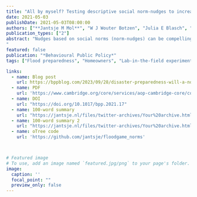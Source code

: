 ```yaml
---
title: "All by myself? Testing descriptive social norm-nudges to increase flood preparedness among homeowners"
date: 2021-05-03
publishDate: 2021-05-03T08:00:00
authors: ["**Jantsje M Mol**", "W J Wouter Botzen", "Julia E Blasch", "Elissa C Kranzler", "Howard C Kunreuther"]
publication_types: ["2"]
abstract: "Nudges based on social norms (norm-nudges) can be compelling behavioral interventions compared to traditional interventions such as taxes and regulations, but they do not work in all circumstances. We tested two empirical norm-nudge frames in an online experiment on taking measures for flood preparedness with large samples of homeowners (N = 1805) in two European countries, to evaluate the possible interactions between norm-nudge effectiveness, individual characteristics and intercultural differences. We contrasted these norm-nudge treatments with a control and norm focusing treatment by asking respondents to express their beliefs about what other respondents would do before making a decision relevant to their own payoff. We find no evidence of a treatment effect, suggesting that our social norm-nudges do not affect flood preparedness in the context of a flood risk investment game.
"
featured: false
publication: "*Behavioural Public Policy*"
tags: ["Flood preparedness", "Homeowners", "Lab-in-the-field experiment", "Norm-nudges", "Social information", "Social norms"]

links:
  - name: Blog post
    url: https://bppblog.com/2023/09/28/disaster-preparedness-will-a-norm-nudge-sink-or-swim/
  - name: PDF
    url: 'https://www.cambridge.org/core/services/aop-cambridge-core/content/view/7A2C471B6882EED4AFE113AB8B4FC4AC/S2398063X21000178a.pdf/all-by-myself-testing-descriptive-social-norm-nudges-to-increase-flood-preparedness-among-homeowners.pdf'  
  - name: DOI
    url: "https://doi.org/10.1017/bpp.2021.17"
  - name: 100-word summary
    url: "https://jantsje.nl/files/twitter-archives/Your%20archive.html#/tweets/tweets?since=2021-05-05&until=2021-05-07&sort=asc"
  - name: 100-word summary 2
    url: "https://jantsje.nl/files/twitter-archives/Your%20archive.html#/tweets/replies?since=2021-05-05&until=2021-05-07&sort=asc"
  - name: oTree code
    url: 'https://github.com/jantsje/floodgame_norms'



# Featured image
# To use, add an image named `featured.jpg/png` to your page's folder. 
image:
  caption: ''
  focal_point: ""
  preview_only: false
---
```


